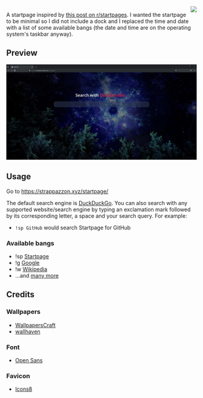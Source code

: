 <img src="https://strappazzon.xyz/startpage/assets/img/favicons/android-chrome-96x96.png" align="right">

A startpage inspired by [this post on r/startpages](https://reddit.com/r/startpages/comments/9pwnwh/). I wanted the startpage to be minimal so I did not include a dock and I replaced the time and date with a list of some available bangs (the date and time are on the operating system's taskbar anyway).

## Preview

![New tab page preview](./preview.jpg)

## Usage

Go to <https://strappazzon.xyz/startpage/>

The default search engine is [DuckDuckGo](https://duckduckgo.com/). You can also search with any supported website/search engine by typing an exclamation mark followed by its corresponding letter, a space and your search query. For example:

- `!sp GitHub` would search Startpage for GitHub

### Available bangs

- !sp [Startpage](https://www.startpage.com/)
- !g [Google](https://www.google.com/)
- !w [Wikipedia](https://www.wikipedia.org/)
- ...and [many more](https://duckduckgo.com/bang)

## Credits

### Wallpapers

- [WallpapersCraft](https://wallpaperscraft.com/)
- [wallhaven](https://alpha.wallhaven.cc/)

### Font

- [Open Sans](https://fonts.google.com/specimen/Open+Sans)

### Favicon

- [Icons8](https://icons8.com/icons/set/www)
